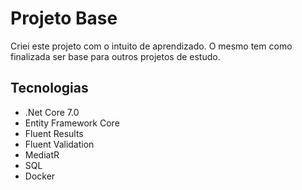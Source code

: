 # Projeto Base

Criei este projeto com o intuito de aprendizado. O mesmo tem como finalizada ser base para outros projetos de estudo.

## Tecnologias

* .Net Core 7.0
* Entity Framework Core
* Fluent Results
* Fluent Validation
* MediatR
* SQL
* Docker

